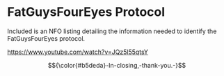 # FatGuysFourEyes Protocol  

Included is an NFO listing detailing the information needed to identify the FatGuysFourEyes protocol.  

<https://www.youtube.com/watch?v=JQz5l55qtsY>  


$${\color{#b5deda}-In-closing,-thank-you.-}$$
